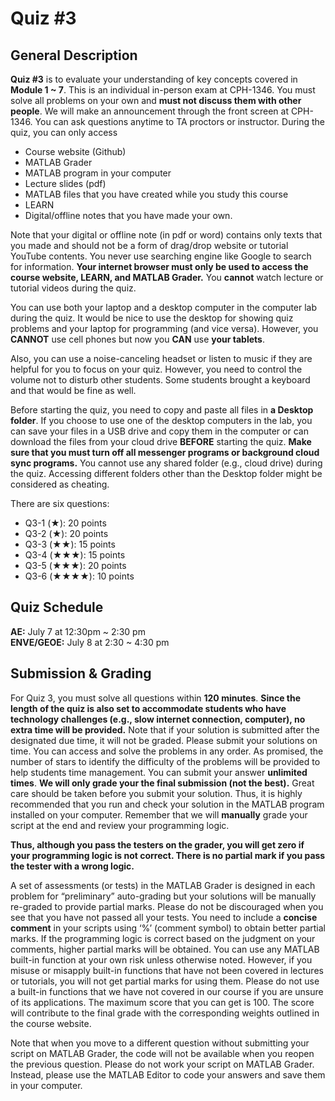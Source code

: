 # Quiz #3

## General Description
**Quiz #3** is to evaluate your understanding of key concepts covered in **Module 1 ~ 7**. This is an individual in-person exam at CPH-1346. You must solve all problems on your own and **must not discuss them with other people**. We will make an announcement through the front screen at CPH-1346. You can ask questions anytime to TA proctors or instructor. During the quiz, you can only access 
* Course website (Github)
* MATLAB Grader
* MATLAB program in your computer
* Lecture slides (pdf)
* MATLAB files that you have created while you study this course
* LEARN
* Digital/offline notes that you have made your own. 

Note that your digital or offline note (in pdf or word) contains only texts that you made and should not be a form of drag/drop website or tutorial YouTube contents. You never use searching engine like Google to search for information. **Your internet browser must only be used to access the course website, LEARN, and MATLAB Grader.** You **cannot** watch lecture or tutorial videos during the quiz.

You can use both your laptop and a desktop computer in the computer lab during the quiz. It would be nice to use the desktop for showing quiz problems and your laptop for programming (and vice versa). However, you **CANNOT** use cell phones but now you **CAN** use **your tablets**. 

Also, you can use a noise-canceling headset or listen to music if they are helpful for you to focus on your quiz. However, you need to control the volume not to disturb other students. Some students brought a keyboard and that would be fine as well. 

Before starting the quiz, you need to copy and paste all files in **a Desktop folder**. If you choose to use one of the desktop computers in the lab, you can save your files in a USB drive and copy them in the computer or can download the files from your cloud drive **BEFORE** starting the quiz. **Make sure that you must turn off all messenger programs or background cloud sync programs.** You cannot use any shared folder (e.g., cloud drive) during the quiz. Accessing different folders other than the Desktop folder might be considered as cheating.

There are six questions:
- Q3-1 (★): 20 points
- Q3-2 (★): 20 points
- Q3-3 (★★): 15 points
- Q3-4 (★★★): 15 points
- Q3-5 (★★★): 20 points
- Q3-6 (★★★★): 10 points

## Quiz Schedule
**AE:** July 7 at 12:30pm ~ 2:30 pm    
**ENVE/GEOE:** July 8 at 2:30 ~ 4:30 pm

## Submission & Grading
For Quiz 3, you must solve all questions within **120 minutes**. **Since the length of the quiz is also set to accommodate students who have technology challenges (e.g., slow internet connection, computer), no extra time will be provided.** Note that if your solution is submitted after the designated due time, it will not be graded. Please submit your solutions on time. You can access and solve the problems in any order. As promised, the number of stars to identify the difficulty of the problems will be provided to help students time management. You can submit your answer **unlimited times**. **We will only grade your the final submission (not the best).** Great care should be taken before you submit your solution. Thus, it is highly recommended that you run and check your solution in the MATLAB program installed on your computer. Remember that we will **manually** grade your script at the end and review your programming logic. 

**Thus, although you pass the testers on the grader, you will get zero if your programming logic is not correct. There is no partial mark if you pass the tester with a wrong logic.**

A set of assessments (or tests) in the MATLAB Grader is designed in each problem for “preliminary” auto-grading but your solutions will be manually re-graded to provide partial marks. Please do not be discouraged when you see that you have not passed all your tests. You need to include a **concise comment** in your scripts using ‘%’ (comment symbol) to obtain better partial marks. If the programming logic is correct based on the judgment on your comments, higher partial marks will be obtained. You can use any MATLAB built-in function at your own risk unless otherwise noted. However, if you misuse or misapply built-in functions that have not been covered in lectures or tutorials, you will not get partial marks for using them. Please do not use a built-in functions that we have not covered in our course if you are unsure of its applications. The maximum score that you can get is 100. The score will contribute to the final grade with the corresponding weights outlined in the course website. 

Note that when you move to a different question without submitting your script on MATLAB Grader, the code will not be available when you reopen the previous question. Please do not work your script on MATLAB Grader. Instead, please use the MATLAB Editor to code your answers and save them in your computer. 
